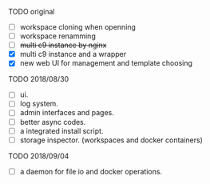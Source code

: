 TODO original
- [ ] workspace cloning when openning
- [ ] workspace renamming
- [ ] ~~multi c9 instance by nginx~~
- [x] multi c9 instance and a wrapper
- [x] new web UI for management and template choosing

TODO 2018/08/30
- [ ] ui.
- [ ] log system.
- [ ] admin interfaces and pages.
- [ ] better async codes.
- [ ] a integrated install script.
- [ ] storage inspector. (workspaces and docker containers)

TODO 2018/09/04

- [ ] a daemon for file io and docker operations.
